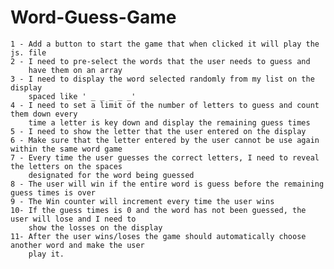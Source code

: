 # Word-Guess-Game

    1 - Add a button to start the game that when clicked it will play the js. file
    2 - I need to pre-select the words that the user needs to guess and 
        have them on an array
    3 - I need to display the word selected randomly from my list on the display 
        spaced like ' _ _ _ _ _' 
    4 - I need to set a limit of the number of letters to guess and count them down every
        time a letter is key down and display the remaining guess times 
    5 - I need to show the letter that the user entered on the display
    6 - Make sure that the letter entered by the user cannot be use again within the same word game
    7 - Every time the user guesses the correct letters, I need to reveal the letters on the spaces 
        designated for the word being guessed
    8 - The user will win if the entire word is guess before the remaining guess times is over
    9 - The Win counter will increment every time the user wins
    10- If the guess times is 0 and the word has not been guessed, the user will lose and I need to 
        show the losses on the display
    11- After the user wins/loses the game should automatically choose another word and make the user 
        play it.
